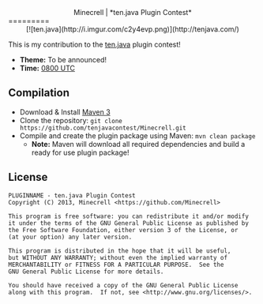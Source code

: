 <center>Minecrell | *ten.java Plugin Contest*</center>
=========
<center>[![ten.java](http://i.imgur.com/c2y4evp.png)](http://tenjava.com/)</center>

This is my contribution to the [ten.java](http://tenjava.com/) plugin contest!

- __Theme:__ To be announced!
- __Time:__ [0800 UTC](http://www.timeanddate.com/worldclock/fixedtime.html?msg=ten.java&iso=20131207T08&p1=136&ah=10)

Compilation
-------------
- Download & Install [Maven 3](http://maven.apache.org/download.html)
- Clone the repository: `git clone https://github.com/tenjavacontest/Minecrell.git`
- Compile and create the plugin package using Maven: `mvn clean package`
  - __Note:__ Maven will download all required dependencies and build a ready for use plugin package!

License
-------------
    PLUGINNAME - ten.java Plugin Contest
    Copyright (C) 2013, Minecrell <https://github.com/Minecrell>

    This program is free software: you can redistribute it and/or modify
    it under the terms of the GNU General Public License as published by
    the Free Software Foundation, either version 3 of the License, or
    (at your option) any later version.

    This program is distributed in the hope that it will be useful,
    but WITHOUT ANY WARRANTY; without even the implied warranty of
    MERCHANTABILITY or FITNESS FOR A PARTICULAR PURPOSE.  See the
    GNU General Public License for more details.

    You should have received a copy of the GNU General Public License
    along with this program.  If not, see <http://www.gnu.org/licenses/>.
